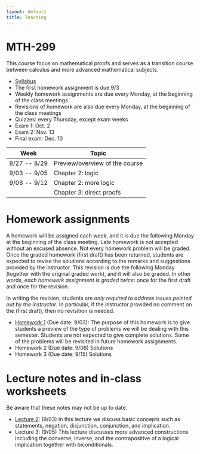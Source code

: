 ```yaml
---
layout: default
title: Teaching
---
```


MTH-299
=======

This course focus on mathematical proofs and 
serves as a transition course between calculus and more advanced mathematical subjects.

* [Syllabus](299-syllabus.pdf)
* The first homework assignment is due 9/3
* Weekly homework assignments are due every Monday, at the beginning of the class meetings
* Revisions of homework are also due every Monday, at the beginning of the class meetings
* Quizzes: every Thursday, except exam weeks
* Exam 1: Oct. 2
* Exam 2: Nov. 13
* Final exam: Dec. 10

| Week         | Topic                          |
|--------------|--------------------------------|
| 8/27 -- 8/29 | Preview/overview of the course |
| 9/03 -- 9/05 | Chapter 2: logic               |
| 9/08 -- 9/12 | Chapter 2: more logic          |
|              | Chapter 3: direct proofs       |

Homework assignments
====================

A homework will be assigned each week, 
and it is due the following Monday at the beginning of the class meeting.
Late homework is not accepted without an excused absence.
Not every homework problem will be graded.
Once the graded homework (first draft) has been returned,
students are expected to revise the solutions
according to the remarks and suggestions provided by the instructor.
This revision is due the following Monday (together with the original graded work),
and it will also be graded.
In other words, _each homework assignment is graded twice_: 
once for the first draft and once for the revision. 

In writing the revision, students are 
_only required to address issues pointed out by the instructor_.
In particular, if the instructor provided no comment on the (first draft),
then no revisition is needed.

* [Homework 1](299-hw1.pdf) (Due date: 9/03): 
    The purpose of this homework is to give students a preview 
    of the type of problems we will be dealing with this semester.
    Students are not expected to give complete solutions.
    Some of the problems will be revisited in future homework assignments.
* Homework 2 (Due date: 9/08) Solutions
* Homework 3 (Due date: 9/15) Solutions


Lecture notes and in-class worksheets
=====================================

Be aware that these notes may not be up to date.

* [Lecture 2](299-lec2.pdf): (9/03)
    In this lecture we discuss basic concepts such as
    statements, negation, disjunction, conjunction, and implication.
* Lecture 3: (9/05)
    This lecture discusses more advanced constructions
    including the converse, inverse, and the contrapositive of a logical implication
    together with biconditionals.



